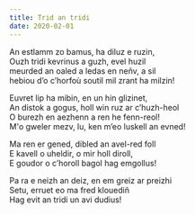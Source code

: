 ```yaml
---
title: Trid an tridi
date: 2020-02-01
---
```

An estlamm zo bamus, ha diluz e ruzin, <br/>
Ouzh tridi kevrinus a guzh, evel huzil <br/>
meurded an oaled a ledas en neñv, a sil <br/>
hebiou d’o c’horfoù soutil mil zrant ha milzin! <br/>

Euvret lip ha mibin, en un hin glizinet, <br/>
An distok a gogus, holl win ruz ar c’huzh-heol <br/>
O burezh en aezhenn a ren he fenn-reol! <br/>
M'o gweler mezv, lu, ken m’eo luskell an evned! <br/>

Ma ren er gened, dibled an avel-red foll <br/>
E kavell o uheldir, o mir holl diroll, <br/>
E goudor o c’horoll bagol hag emgollus! <br/>

Pa ra e neizh an deiz, en em greiz ar preizhi <br/>
Setu, erruet eo ma fred klouediñ <br/>
Hag evit an tridi un avi dudius! <br/>